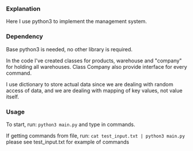 ### Explanation
Here I use python3 to implement the management system.

### Dependency
Base python3 is needed, no other library is required.

In the code I've created classes for products, warehouse and "company" for holding all warehouses.
Class Company also provide interface for every command.

I use dictionary to store actual data since we are dealing with random access of data, and we are dealing with mapping of key values, not value itself.

### Usage
To start, run:
` python3 main.py `
and type in commands.


If getting commands from file, run:
` cat test_input.txt | python3 main.py `
please see test_input.txt for example of commands
